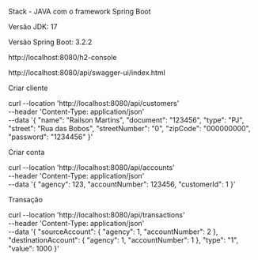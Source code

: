 Stack - JAVA com o framework Spring Boot

Versão JDK: 17

Versão Spring Boot: 3.2.2

http://localhost:8080/h2-console

http://localhost:8080/api/swagger-ui/index.html

Criar cliente

curl --location 'http://localhost:8080/api/customers' \
--header 'Content-Type: application/json' \
--data '{
    "name": "Railson Martins",
    "document": "123456",
    "type": "PJ",
    "street": "Rua das Bobos",
    "streetNumber": "0",
    "zipCode": "000000000",
    "password": "1234456"
}'

Criar conta

curl --location 'http://localhost:8080/api/accounts' \
--header 'Content-Type: application/json' \
--data '{
    "agency": 123,
    "accountNumber": 123456,
    "customerId": 1
}'

Transação

curl --location 'http://localhost:8080/api/transactions' \
--header 'Content-Type: application/json' \
--data '{
    "sourceAccount": {
        "agency": 1,
        "accountNumber": 2
    },
    "destinationAccount": {
        "agency": 1,
        "accountNumber": 1
    },
    "type": "1",
    "value": 1000
}'